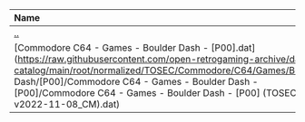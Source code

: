 |Name|Size|
|:---|---:|
|[..](../index.html)|DIR|
|[Commodore C64 - Games - Boulder Dash - [P00].dat](https://raw.githubusercontent.com/open-retrogaming-archive/dat-catalog/main/root/normalized/TOSEC/Commodore/C64/Games/Boulder Dash/[P00]/Commodore C64 - Games - Boulder Dash - [P00]/Commodore C64 - Games - Boulder Dash - [P00] (TOSEC-v2022-11-08_CM).dat)|27850|
